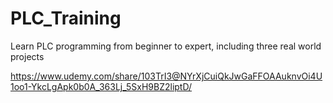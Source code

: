 # PLC_Training
Learn PLC programming from beginner to expert, including three real world projects

https://www.udemy.com/share/103TrI3@NYrXjCuiQkJwGaFFOAAuknvOi4U1oo1-YkcLgApk0b0A_363Lj_5SxH9BZ2liptD/
